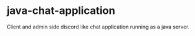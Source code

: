 # java-chat-application
Client and admin side discord like chat application running as a java server.
